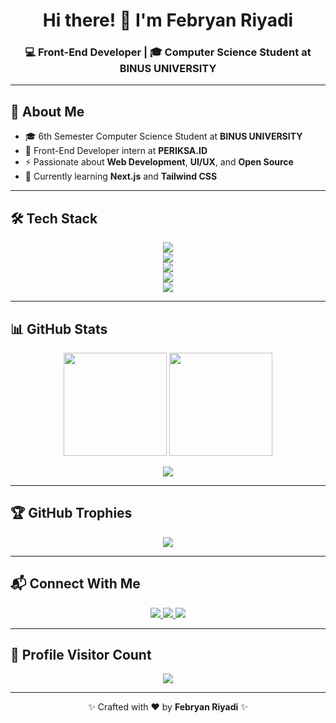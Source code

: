 <div align="center">
  <h1>Hi there! 👋 I'm <b>Febryan Riyadi</b></h1>
  <h3>💻 Front-End Developer | 🎓 Computer Science Student at BINUS UNIVERSITY</h3>
</div>

---

## 🚀 About Me
- 🎓 6th Semester Computer Science Student at **BINUS UNIVERSITY**
- 💼 Front-End Developer intern at **PERIKSA.ID**
- ⚡ Passionate about **Web Development**, **UI/UX**, and **Open Source**
- 🌱 Currently learning **Next.js** and **Tailwind CSS**

---

## 🛠 Tech Stack

<p align="center">
  <img src="https://skillicons.dev/icons?i=vscode,figma" /> <br>
  <img src="https://skillicons.dev/icons?i=html,css,js,ts" /> <br>
  <img src="https://skillicons.dev/icons?i=react,nextjs,vue,angular" /> <br>
  <img src="https://skillicons.dev/icons?i=nodejs,java,php,python" /> <br>
  <img src="https://skillicons.dev/icons?i=mysql,go,dotnet,cpp,scss,bootstrap" />
</p>

---

## 📊 GitHub Stats

<p align="center">
  <img src="https://github-readme-stats.vercel.app/api?username=Brazer27&theme=radical&show_icons=true&count_private=true" height="165" />
  <img src="https://github-readme-streak-stats.herokuapp.com/?user=Brazer27&theme=radical&hide_border=true" height="165" />
</p>

<p align="center">
  <img src="https://github-readme-stats.vercel.app/api/top-langs/?username=Brazer27&layout=compact&theme=radical&hide_border=true" />
</p>

---

## 🏆 GitHub Trophies
<p align="center">
  <img src="https://github-profile-trophy.vercel.app/?username=Brazer27&theme=radical&margin-h=15&margin-w=5&no-bg=true" />
</p>

---

## 📬 Connect With Me
<p align="center">
  <a href="https://www.linkedin.com/in/febryan-riyadi/" target="_blank">
    <img src="https://img.shields.io/badge/LinkedIn-0A66C2?style=for-the-badge&logo=linkedin&logoColor=white" />
  </a>
  <a href="https://www.instagram.com/febryan_4123/" target="_blank">
    <img src="https://img.shields.io/badge/Instagram-E4405F?style=for-the-badge&logo=instagram&logoColor=white" />
  </a>
  <a href="mailto:febryanriyadi03@gmail.com">
    <img src="https://img.shields.io/badge/Gmail-D14836?style=for-the-badge&logo=gmail&logoColor=white" />
  </a>
</p>

---

## 👀 Profile Visitor Count
<p align="center">
  <img src="https://profile-counter.glitch.me/Brazer27/count.svg" />
</p>

---

<p align="center">✨ Crafted with ❤️ by <b>Febryan Riyadi</b> ✨</p>
